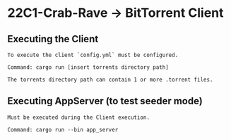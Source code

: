 # 22C1-Crab-Rave -> BitTorrent Client

## Executing the Client

    To execute the client `config.yml` must be configured.

    Command: cargo run [insert torrents directory path]

    The torrents directory path can contain 1 or more .torrent files. 

## Executing AppServer (to test seeder mode)

    Must be executed during the Client execution.
    
    Command: cargo run --bin app_server
